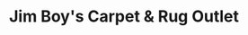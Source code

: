 ---
title: "Jim Boy's Carpet & Rug Outlet"
url: /lutherville/jim-boys-carpet-and-rug-outlet/
shop: carpet
---